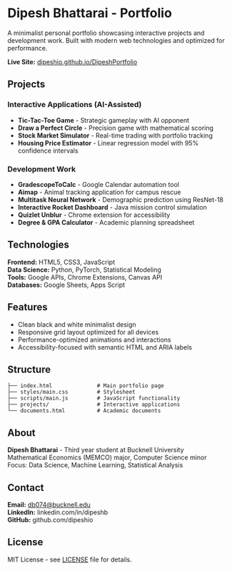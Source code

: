 # Dipesh Bhattarai - Portfolio

A minimalist personal portfolio showcasing interactive projects and development work. Built with modern web technologies and optimized for performance.

**Live Site:** [dipeshio.github.io/DipeshPortfolio](https://dipeshio.github.io/DipeshPortfolio)

## Projects

### Interactive Applications (AI-Assisted)
- **Tic-Tac-Toe Game** - Strategic gameplay with AI opponent
- **Draw a Perfect Circle** - Precision game with mathematical scoring  
- **Stock Market Simulator** - Real-time trading with portfolio tracking
- **Housing Price Estimator** - Linear regression model with 95% confidence intervals

### Development Work
- **GradescopeToCalc** - Google Calendar automation tool
- **Aimap** - Animal tracking application for campus rescue
- **Multitask Neural Network** - Demographic prediction using ResNet-18
- **Interactive Rocket Dashboard** - Java mission control simulation
- **Quizlet Unblur** - Chrome extension for accessibility
- **Degree & GPA Calculator** - Academic planning spreadsheet

## Technologies

**Frontend:** HTML5, CSS3, JavaScript  
**Data Science:** Python, PyTorch, Statistical Modeling  
**Tools:** Google APIs, Chrome Extensions, Canvas API  
**Databases:** Google Sheets, Apps Script

## Features

- Clean black and white minimalist design
- Responsive grid layout optimized for all devices
- Performance-optimized animations and interactions
- Accessibility-focused with semantic HTML and ARIA labels

## Structure

```
├── index.html              # Main portfolio page
├── styles/main.css         # Stylesheet
├── scripts/main.js         # JavaScript functionality
├── projects/               # Interactive applications
└── documents.html          # Academic documents
```

## About

**Dipesh Bhattarai** - Third year student at Bucknell University  
Mathematical Economics (MEMCO) major, Computer Science minor  
Focus: Data Science, Machine Learning, Statistical Analysis

## Contact

**Email:** db074@bucknell.edu  
**LinkedIn:** linkedin.com/in/dipeshb  
**GitHub:** github.com/dipeshio

## License

MIT License - see [LICENSE](LICENSE) file for details.